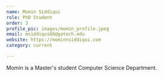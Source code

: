 ```yaml
---
name: Momin Siddiqui
role: PhD Student
order: 3
profile_pic: images/momin_profile.jpeg
email: msiddiqui66@gatech.edu
website: https://mominnsiddiqui.com
category: current

---
```


Momin is a Master's student Computer Science Department.
